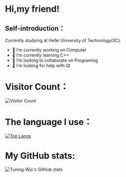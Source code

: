 # Hi,my friend!
## Self-introduction：
Currently studying at Hefei University of Technology(XC).

- 🔭 I’m currently working on Computer
- 🌱 I’m currently learning C++
- 👯 I’m looking to collaborate on Programing
- 🤔 I’m looking for help with Qt
# Visitor Count：
![Visitor Count](https://profile-counter.glitch.me/Tuning-Wjx/count.svg)
# The language I use：
[![Top Langs](https://github-readme-stats.vercel.app/api/top-langs/?username=Tuning-Wjx)](https://github.com/Tuning-Wjx/github-readme-stats)
# My GitHub stats:
![Tuning-Wjx's GitHub stats](https://github-readme-stats.vercel.app/api?username=Tuning-Wjx&show_icons=true&theme=tokyonight)
